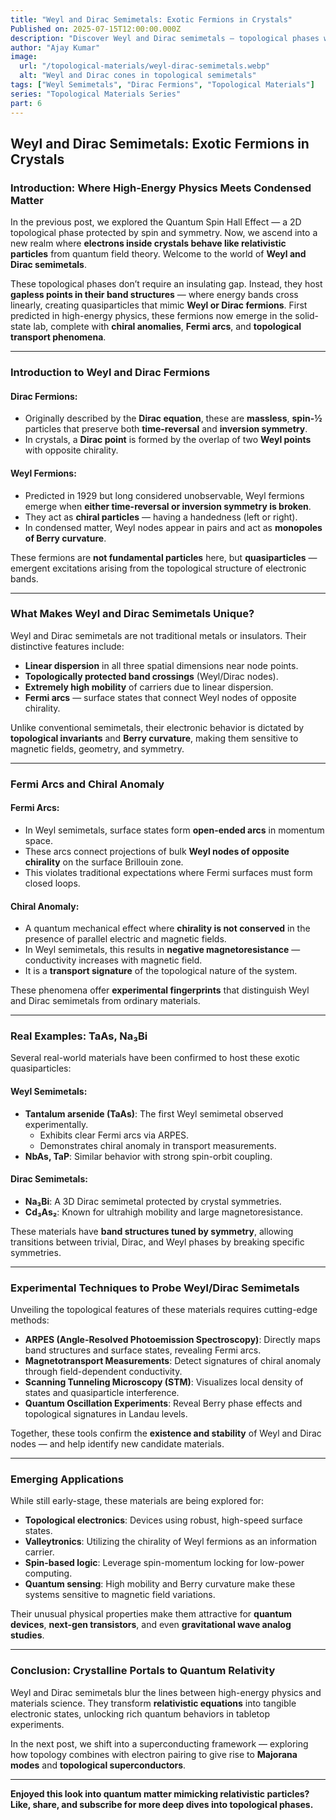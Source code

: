 ```yaml
---
title: "Weyl and Dirac Semimetals: Exotic Fermions in Crystals"
Published on: 2025-07-15T12:00:00.000Z
description: "Discover Weyl and Dirac semimetals — topological phases where quasiparticles mimic high-energy fermions, giving rise to Fermi arcs, chiral anomalies, and more."
author: "Ajay Kumar"
image:
  url: "/topological-materials/weyl-dirac-semimetals.webp"
  alt: "Weyl and Dirac cones in topological semimetals"
tags: ["Weyl Semimetals", "Dirac Fermions", "Topological Materials"]
series: "Topological Materials Series"
part: 6
---
```


## Weyl and Dirac Semimetals: Exotic Fermions in Crystals

### Introduction: Where High-Energy Physics Meets Condensed Matter

In the previous post, we explored the Quantum Spin Hall Effect — a 2D topological phase protected by spin and symmetry. Now, we ascend into a new realm where **electrons inside crystals behave like relativistic particles** from quantum field theory. Welcome to the world of **Weyl and Dirac semimetals**.

These topological phases don’t require an insulating gap. Instead, they host **gapless points in their band structures** — where energy bands cross linearly, creating quasiparticles that mimic **Weyl or Dirac fermions**. First predicted in high-energy physics, these fermions now emerge in the solid-state lab, complete with **chiral anomalies**, **Fermi arcs**, and **topological transport phenomena**.

---

### Introduction to Weyl and Dirac Fermions

#### Dirac Fermions:
- Originally described by the **Dirac equation**, these are **massless**, **spin-½** particles that preserve both **time-reversal** and **inversion symmetry**.
- In crystals, a **Dirac point** is formed by the overlap of two **Weyl points** with opposite chirality.

#### Weyl Fermions:
- Predicted in 1929 but long considered unobservable, Weyl fermions emerge when **either time-reversal or inversion symmetry is broken**.
- They act as **chiral particles** — having a handedness (left or right).
- In condensed matter, Weyl nodes appear in pairs and act as **monopoles of Berry curvature**.

These fermions are **not fundamental particles** here, but **quasiparticles** — emergent excitations arising from the topological structure of electronic bands.

---

### What Makes Weyl and Dirac Semimetals Unique?

Weyl and Dirac semimetals are not traditional metals or insulators. Their distinctive features include:

- **Linear dispersion** in all three spatial dimensions near node points.
- **Topologically protected band crossings** (Weyl/Dirac nodes).
- **Extremely high mobility** of carriers due to linear dispersion.
- **Fermi arcs** — surface states that connect Weyl nodes of opposite chirality.

Unlike conventional semimetals, their electronic behavior is dictated by **topological invariants** and **Berry curvature**, making them sensitive to magnetic fields, geometry, and symmetry.

---

### Fermi Arcs and Chiral Anomaly

#### Fermi Arcs:
- In Weyl semimetals, surface states form **open-ended arcs** in momentum space.
- These arcs connect projections of bulk **Weyl nodes of opposite chirality** on the surface Brillouin zone.
- This violates traditional expectations where Fermi surfaces must form closed loops.

#### Chiral Anomaly:
- A quantum mechanical effect where **chirality is not conserved** in the presence of parallel electric and magnetic fields.
- In Weyl semimetals, this results in **negative magnetoresistance** — conductivity increases with magnetic field.
- It is a **transport signature** of the topological nature of the system.

These phenomena offer **experimental fingerprints** that distinguish Weyl and Dirac semimetals from ordinary materials.

---

### Real Examples: TaAs, Na₃Bi

Several real-world materials have been confirmed to host these exotic quasiparticles:

#### Weyl Semimetals:
- **Tantalum arsenide (TaAs)**: The first Weyl semimetal observed experimentally.
  - Exhibits clear Fermi arcs via ARPES.
  - Demonstrates chiral anomaly in transport measurements.
- **NbAs, TaP**: Similar behavior with strong spin-orbit coupling.

#### Dirac Semimetals:
- **Na₃Bi**: A 3D Dirac semimetal protected by crystal symmetries.
- **Cd₃As₂**: Known for ultrahigh mobility and large magnetoresistance.

These materials have **band structures tuned by symmetry**, allowing transitions between trivial, Dirac, and Weyl phases by breaking specific symmetries.

---

### Experimental Techniques to Probe Weyl/Dirac Semimetals

Unveiling the topological features of these materials requires cutting-edge methods:

- **ARPES (Angle-Resolved Photoemission Spectroscopy)**: Directly maps band structures and surface states, revealing Fermi arcs.
- **Magnetotransport Measurements**: Detect signatures of chiral anomaly through field-dependent conductivity.
- **Scanning Tunneling Microscopy (STM)**: Visualizes local density of states and quasiparticle interference.
- **Quantum Oscillation Experiments**: Reveal Berry phase effects and topological signatures in Landau levels.

Together, these tools confirm the **existence and stability** of Weyl and Dirac nodes — and help identify new candidate materials.

---

### Emerging Applications

While still early-stage, these materials are being explored for:

- **Topological electronics**: Devices using robust, high-speed surface states.
- **Valleytronics**: Utilizing the chirality of Weyl fermions as an information carrier.
- **Spin-based logic**: Leverage spin-momentum locking for low-power computing.
- **Quantum sensing**: High mobility and Berry curvature make these systems sensitive to magnetic field variations.

Their unusual physical properties make them attractive for **quantum devices**, **next-gen transistors**, and even **gravitational wave analog studies**.

---

### Conclusion: Crystalline Portals to Quantum Relativity

Weyl and Dirac semimetals blur the lines between high-energy physics and materials science. They transform **relativistic equations** into tangible electronic states, unlocking rich quantum behaviors in tabletop experiments.

In the next post, we shift into a superconducting framework — exploring how topology combines with electron pairing to give rise to **Majorana modes** and **topological superconductors**.

---

**Enjoyed this look into quantum matter mimicking relativistic particles? Like, share, and subscribe for more deep dives into topological phases.**
